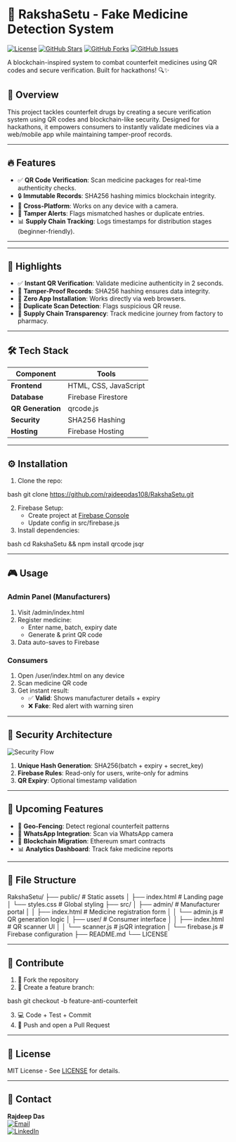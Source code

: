  # 💊 RakshaSetu - Fake Medicine Detection System 

[![License](https://img.shields.io/badge/License-MIT-blue.svg)](https://opensource.org/licenses/MIT)
[![GitHub Stars](https://img.shields.io/github/stars/rajdeepdas108/RakshaSetu)](https://github.com/rajdeepdas108/RakshaSetu/stargazers)
[![GitHub Forks](https://img.shields.io/github/forks/rajdeepdas108/RakshaSetu)](https://github.com/rajdeepdas108/RakshaSetu/network)
[![GitHub Issues](https://img.shields.io/github/issues/rajdeepdas108/RakshaSetu)](https://github.com/rajdeepdas108/RakshaSetu/issues)

A blockchain-inspired system to combat counterfeit medicines using QR codes and secure verification. Built for hackathons! 🔍✨

## 📝 Overview  
This project tackles counterfeit drugs by creating a secure verification system using QR codes and blockchain-like security. Designed for hackathons, it empowers consumers to instantly validate medicines via a web/mobile app while maintaining tamper-proof records. 

---

## 🔥 Features  
- ✅ **QR Code Verification**: Scan medicine packages for real-time authenticity checks.  
- 🔒 **Immutable Records**: SHA256 hashing mimics blockchain integrity.  
- 📱 **Cross-Platform**: Works on any device with a camera.  
- 🚨 **Tamper Alerts**: Flags mismatched hashes or duplicate entries.  
- 📊 **Supply Chain Tracking**: Logs timestamps for distribution stages (beginner-friendly).  

---

---

## 🚀 Highlights
- ✅ **Instant QR Verification**: Validate medicine authenticity in 2 seconds.
- 🔗 **Tamper-Proof Records**: SHA256 hashing ensures data integrity.
- 📱 **Zero App Installation**: Works directly via web browsers.
- 🚨 **Duplicate Scan Detection**: Flags suspicious QR reuse.
- 🏥 **Supply Chain Transparency**: Track medicine journey from factory to pharmacy.

---

## 🛠️ Tech Stack
| **Component**       | **Tools**                                                                 |
|----------------------|---------------------------------------------------------------------------|
| **Frontend**         | HTML, CSS, JavaScript                                                    |
| **Database**         | Firebase Firestore                                                        |
| **QR Generation**    | qrcode.js                                                               |
| **Security**         | SHA256 Hashing                                                            |
| **Hosting**          | Firebase Hosting                                                          |

---

## ⚙️ Installation
1. Clone the repo:
   
bash
   git clone https://github.com/rajdeepdas108/RakshaSetu.git

2. Firebase Setup:
   - Create project at [Firebase Console](https://console.firebase.google.com/)
   - Update config in src/firebase.js
3. Install dependencies:
   
bash
   cd RakshaSetu && npm install qrcode jsqr


---

## 🎮 Usage
### **Admin Panel** (Manufacturers)
1. Visit /admin/index.html
2. Register medicine:
   - Enter name, batch, expiry date
   - Generate & print QR code
3. Data auto-saves to Firebase

### **Consumers**
1. Open /user/index.html on any device
2. Scan medicine QR code
3. Get instant result:
   - ✅ **Valid**: Shows manufacturer details + expiry
   - ❌ **Fake**: Red alert with warning siren

---

## 🔐 Security Architecture
![Security Flow](https://via.placeholder.com/800x400.png?text=QR+Hashing+%26+Firebase+Security+Flow)
1. **Unique Hash Generation**: SHA256(batch + expiry + secret_key)
2. **Firebase Rules**: Read-only for users, write-only for admins
3. **QR Expiry**: Optional timestamp validation

---

## 🌟 Upcoming Features
- 📍 **Geo-Fencing**: Detect regional counterfeit patterns
- 📲 **WhatsApp Integration**: Scan via WhatsApp camera
- 🔗 **Blockchain Migration**: Ethereum smart contracts
- 📊 **Analytics Dashboard**: Track fake medicine reports

---

## 📂 File Structure
RakshaSetu/
├── public/                   # Static assets
│   ├── index.html            # Landing page
│   └── styles.css            # Global styling
├── src/
│   ├── admin/                # Manufacturer portal
│   │   ├── index.html        # Medicine registration form
│   │   └── admin.js          # QR generation logic
│   ├── user/                 # Consumer interface
│   │   ├── index.html        # QR scanner UI
│   │   └── scanner.js        # jsQR integration
│   └── firebase.js           # Firebase configuration
├── README.md
└── LICENSE


---

## 🤝 Contribute
1. 🍴 Fork the repository
2. 🔨 Create a feature branch:
   
bash
   git checkout -b feature-anti-counterfeit

3. 💻 Code + Test + Commit
4. 🚀 Push and open a Pull Request

---

## 📜 License
MIT License - See [LICENSE](LICENSE) for details.

---

## 📧 Contact
**Rajdeep Das**  
[![Email](https://img.shields.io/badge/Email-drajdeep00108%40gmail.com-red)](mailto:drajdeep00108@gmail.com)  
[![LinkedIn](https://img.shields.io/badge/LinkedIn-rajdeepdas108-blue)](https://linkedin.com/in/rajdeepdas108)
